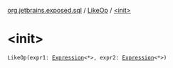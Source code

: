 [org.jetbrains.exposed.sql](../index.md) / [LikeOp](index.md) / [&lt;init&gt;](.)

# &lt;init&gt;

`LikeOp(expr1: `[`Expression`](../-expression/index.md)`<*>, expr2: `[`Expression`](../-expression/index.md)`<*>)`